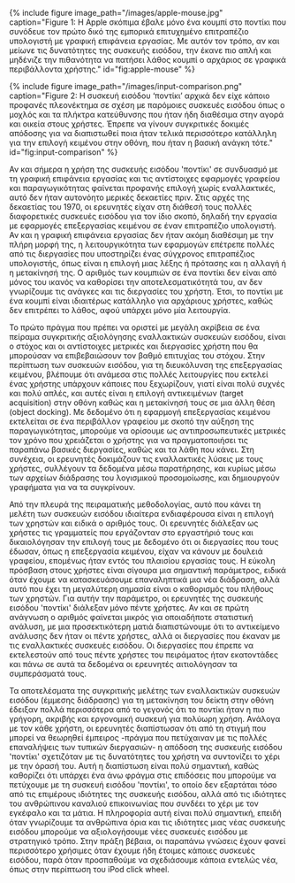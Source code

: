 {% include figure image_path="/images/apple-mouse.jpg" caption="Figure 1: Η Apple σκόπιμα έβαλε μόνο ένα κουμπί στο ποντίκι που συνόδευε τον πρώτο δικό της εμπορικά επιτυχημένο επιτραπέζιο υπολογιστή με γραφική επιφάνεια εργασίας. Με αυτόν τον τρόπο, αν και μείωνε τις δυνατότητες της συσκευής εισόδου, την έκανε πιο απλή και μηδένιζε την πιθανότητα να πατήσει λάθος κουμπί ο αρχάριος σε γραφικά περιβάλλοντα χρήστης." id="fig:apple-mouse" %}

{% include figure image_path="/images/input-comparison.png" caption="Figure 2: Η συσκευή εισόδου ‘ποντίκι’ αρχικά δεν είχε κάποιο προφανές πλεονέκτημα σε σχέση με παρόμοιες συσκευές εισόδου όπως ο μοχλός και τα πλήκτρα κατεύθυνσης που ήταν ήδη διαθέσιμα στην αγορά και οικεία στους χρήστες. Έπρεπε να γίνουν συγκριτικές δοκιμές απόδοσης για να διαπιστωθεί ποια ήταν τελικά περισσότερο κατάλληλη για την επιλογή κειμένου στην οθόνη, που ήταν η βασική ανάγκη τότε." id="fig:input-comparison" %}

Αν και σήμερα η χρήση της συσκευής εισόδου 'ποντίκι' σε συνδυασμό με τη
γραφική επιφάνεια εργασίας και τις αντίστοιχες εφαρμογές γραφείου και
παραγωγικότητας φαίνεται προφανής επιλογή χωρίς εναλλακτικές, αυτό δεν
ήταν αυτονόητο μερικές δεκαετίες πριν. Στις αρχές της δεκαετίας του
1970, οι ερευνητές είχαν στη διάθεσή τους πολλές διαφορετικές συσκευές
εισόδου για τον ίδιο σκοπό, δηλαδή την εργασία με εφαρμογές επεξεργασίας
κειμένου σε έναν επιτραπέζιο υπολογιστή. Αν και η γραφική επιφάνεια
εργασίας δεν ήταν ακόμη διαθέσιμη με την πλήρη μορφή της, η
λειτουργικότητα των εφαρμογών επέτρεπε πολλές από τις διεργασίες που
υποστηρίζει ένας σύγχρονος επιτραπέζιος υπολογιστής, όπως είναι η
επιλογή μιας λέξης ή πρότασης και η αλλαγή ή η μετακίνησή της. Ο αριθμός
των κουμπιών σε ένα ποντίκι δεν είναι από μόνος του ικανός να καθορίσει
την αποτελεσματικότητά του, αν δεν γνωρίζουμε τις ανάγκες και τις
διεργασίες του χρήστη. Έτσι, το ποντίκι με ένα κουμπί είναι ιδιαιτέρως
κατάλληλο για αρχάριους χρήστες, καθώς δεν επιτρέπει το λάθος, αφού
υπάρχει μόνο μία λειτουργία.

Το πρώτο πράγμα που πρέπει να οριστεί με μεγάλη ακρίβεια σε ένα πείραμα
συγκριτικής αξιολόγησης εναλλακτικών συσκευών εισόδου, είναι ο στόχος
και οι αντίστοιχες μετρικές και διεργασίες χρήστη που θα μπορούσαν να
επιβεβαιώσουν τον βαθμό επιτυχίας του στόχου. Στην περίπτωση των
συσκευών εισόδου, για τη διευκόλυνση της επεξεργασίας κειμένου, βλέπουμε
ότι ανάμεσα στις πολλές λειτουργίες που εκτελεί ένας χρήστης υπάρχουν
κάποιες που ξεχωρίζουν, γιατί είναι πολύ συχνές και πολύ απλές, και
αυτές είναι η επιλογή αντικειμένων (target acquisition) στην οθόνη καθώς
και η μετακίνησή τους σε μια άλλη θέση (object docking). Με δεδομένο ότι
η εφαρμογή επεξεργασίας κειμένου εκτελείται σε ένα περιβάλλον γραφείου
με σκοπό την αύξηση της παραγωγικότητας, μπορούμε να ορίσουμε ως
αντιπροσωπευτικές μετρικές τον χρόνο που χρειάζεται ο χρήστης για να
πραγματοποιήσει τις παραπάνω βασικές διεργασίες, καθώς και τα λάθη που
κάνει. Στη συνέχεια, οι ερευνητές δοκιμάζουν τις εναλλακτικές λύσεις με
τους χρήστες, συλλέγουν τα δεδομένα μέσω παρατήρησης, και κυρίως μέσω
των αρχείων διάδρασης του λογισμικού προσομοίωσης, και δημιουργούν
γραφήματα για να τα συγκρίνουν.

Από την πλευρά της πειραματικής μεθοδολογίας, αυτό που κάνει τη μελέτη
των συσκευών εισόδου ιδιαίτερα ενδιαφέρουσα είναι η επιλογή των χρηστών
και ειδικά ο αριθμός τους. Οι ερευνητές διάλεξαν ως χρήστες τις
γραμματείς που εργάζονταν στο εργαστήριό τους και δικαιολόγησαν την
επιλογή τους με δεδομένο ότι οι διεργασίες που τους έδωσαν, όπως η
επεξεργασία κειμένου, είχαν να κάνουν με δουλειά γραφείου, επομένως ήταν
εντός του πλαισίου εργασίας τους. Η εύκολη πρόσβαση στους χρήστες είναι
σίγουρα μια σημαντική παράμετρος, ειδικά όταν έχουμε να κατασκευάσουμε
επαναληπτικά μια νέα διάδραση, αλλά αυτό που έχει τη μεγαλύτερη σημασία
είναι ο καθορισμός του πλήθους των χρηστών. Για αυτήν την παράμετρο, οι
ερευνητές της συσκευής εισόδου 'ποντίκι' διάλεξαν μόνο πέντε χρήστες. Αν
και σε πρώτη ανάγνωση ο αριθμός φαίνεται μικρός για οποιαδήποτε
στατιστική ανάλυση, με μια προσεκτικότερη ματιά διαπιστώνουμε ότι το
αντικείμενο ανάλυσης δεν ήταν οι πέντε χρήστες, αλλά οι διεργασίες που
έκαναν με τις εναλλακτικές συσκευές εισόδου. Οι διεργασίες που έπρεπε να
εκτελεστούν από τους πέντε χρήστες του πειράματος ήταν εκατοντάδες και
πάνω σε αυτά τα δεδομένα οι ερευνητές αιτιολόγησαν τα συμπεράσματά τους.

Τα αποτελέσματα της συγκριτικής μελέτης των εναλλακτικών συσκευών
εισόδου (έμμεσης διάδρασης) για τη μετακίνηση του δείκτη στην οθόνη
έδειξαν πολλά περισσότερα από το γεγονός ότι το ποντίκι ήταν η πιο
γρήγορη, ακριβής και εργονομική συσκευή για πολύωρη χρήση. Ανάλογα με
τον κάθε χρήστη, οι ερευνητές διαπίστωσαν ότι από τη στιγμή που μπορεί
να θεωρηθεί έμπειρος -πράγμα που πετύχαιναν με τις πολλές επαναλήψεις
των τυπικών διεργασιών- η απόδοση της συσκευής εισόδου 'ποντίκι'
σχετιζόταν με τις δυνατότητες του χρήστη να συντονίζει το χέρι με την
όρασή του. Αυτή η διαπίστωση είναι πολύ σημαντική, καθώς καθορίζει ότι
υπάρχει ένα άνω φράγμα στις επιδόσεις που μπορούμε να πετύχουμε με τη
συσκευή εισόδου 'ποντίκι', το οποίο δεν εξαρτάται τόσο από τις επιμέρους
ιδιότητες της συσκευής εισόδου, αλλά από τις ιδιότητες του ανθρώπινου
καναλιού επικοινωνίας που συνδέει το χέρι με τον εγκέφαλο και τα μάτια.
Η πληροφορία αυτή είναι πολύ σημαντική, επειδή όταν γνωρίζουμε τα
ανθρώπινα όρια και τις ιδιότητες μιας νέας συσκευής εισόδου μπορούμε να
αξιολογήσουμε νέες συσκευές εισόδου με στρατηγικό τρόπο. Στην πράξη
βέβαια, οι παραπάνω γνώσεις έχουν φανεί περισσότερο χρήσιμες όταν έχουμε
ήδη έτοιμες κάποιες συσκευές εισόδου, παρά όταν προσπαθούμε να
σχεδιάσουμε κάποια εντελώς νέα, όπως στην περίπτωση του iPod click
wheel.
